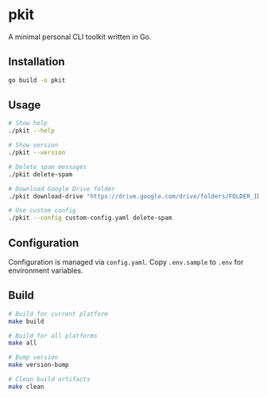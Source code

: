 # pkit

A minimal personal CLI toolkit written in Go.

## Installation

```bash
go build -o pkit
```

## Usage

```bash
# Show help
./pkit --help

# Show version
./pkit --version

# Delete spam messages
./pkit delete-spam

# Download Google Drive folder
./pkit download-drive "https://drive.google.com/drive/folders/FOLDER_ID"

# Use custom config
./pkit --config custom-config.yaml delete-spam
```

## Configuration

Configuration is managed via `config.yaml`. Copy `.env.sample` to `.env` for environment variables.

## Build

```bash
# Build for current platform
make build

# Build for all platforms
make all

# Bump version
make version-bump

# Clean build artifacts
make clean
```